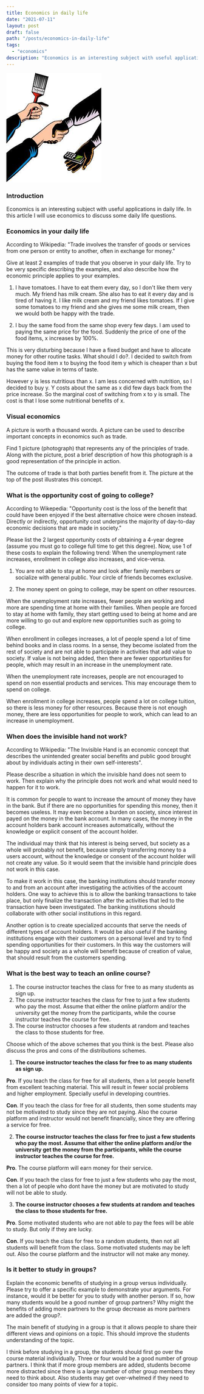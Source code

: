 ```yaml
---
title: Economics in daily life
date: "2021-07-11"
layout: post
draft: false
path: "/posts/economics-in-daily-life"
tags:
  - "economics"
description: "Economics is an interesting subject with useful applications in daily life. In this article I will use economics to discuss some daily life questions."
---
```


![Barter](./barter.jpg)

### Introduction

Economics is an interesting subject with useful applications in daily life. In this article I will use economics to discuss some daily life questions.

### Economics in your daily life

According to Wikipedia: "Trade involves the transfer of goods or services from one person or entity to another, often in exchange for money."

Give at least 2 examples of trade that you observe in your daily life. Try to be very specific describing the examples, and also describe how the economic principle applies to your examples.

1. I have tomatoes. I have to eat them every day, so I don't like them very much. My friend has milk cream. She also has to eat it every day and is tired of having it. I like milk cream and my friend likes tomatoes. If I give some tomatoes to my friend and she gives me some milk cream, then we would both be happy with the trade.

2. I buy the same food from the same shop every few days. I am used to paying the same price for the food. Suddenly the price of one of the food items, x increases by 100%.

This is very disturbing because I have a fixed budget and have to allocate money for other routine tasks. What should I do?. I decided to switch from buying the food item x to buying the food item y which is cheaper than x but has the same value in terms of taste.

However y is less nutritious than x. I am less concerned with nutrition, so I decided to buy y. Y costs about the same as x did few days back from the price increase. So the marginal cost of switching from x to y is small. The cost is that I lose some nutritional benefits of x.

### Visual economics

A picture is worth a thousand words. A picture can be used to describe important concepts in economics such as trade.

Find 1 picture (photograph) that represents any of the principles of trade. Along with the picture, post a brief description of how this photograph is a good representation of the principle in action.

The outcome of trade is that both parties benefit from it. The picture at the top of the post illustrates this concept.

### What is the opportunity cost of going to college?

According to Wikepedia: "Opportunity cost is the loss of the benefit that could have been enjoyed if the best alternative choice were chosen instead. Directly or indirectly, opportunity cost underpins the majority of day-to-day economic decisions that are made in society."

Please list the 2 largest opportunity costs of obtaining a 4-year degree (assume you must go to college full time to get this degree). Now, use 1 of these costs to explain the following trend: When the unemployment rate increases, enrollment in college also increases, and vice-versa.

1. You are not able to stay at home and look after family members or socialize with general public. Your circle of friends becomes exclusive.

2. The money spent on going to college, may be spent on other resources.

When the unemployment rate increases, fewer people are working and more are spending time at home with their families. When people are forced to stay at home with family, they start getting used to being at home and are more willing to go out and explore new opportunities such as going to college.

When enrollment in colleges increases, a lot of people spend a lot of time behind books and in class rooms. In a sense, they become isolated from the rest of society and are not able to participate in activities that add value to society. If value is not being added, then there are fewer opportunities for people, which may result in an increase in the unemployment rate.

When the unemployment rate increases, people are not encouraged to spend on non essential products and services. This may encourage them to spend on college.

When enrollment in college increases, people spend a lot on college tuition, so there is less money for other resources. Because there is not enough money, there are less opportunities for people to work, which can lead to an increase in unemployment.

### When does the invisible hand not work? 

According to Wikipedia: "The Invisible Hand is an economic concept that describes the unintended greater social benefits and public good brought about by individuals acting in their own self-interests".

Please describe a situation in which the invisible hand does not seem to work. Then explain why the principle does not work and what would need to happen for it to work.

It is common for people to want to increase the amount of money they have in the bank. But if there are no opportunities for spending this money, then it becomes useless. It may even become a burden on society, since interest in payed on the money in the bank account. In many cases, the money in the account holders bank account increases automatically, without the knowledge or explicit consent of the account holder.

The individual may think that his interest is being served, but society as a whole will probably not benefit, because simply transferring money to a users account, without the knowledge or consent of the account holder will not create any value. So it would seem that the invisible hand principle does not work in this case.

To make it work in this case, the banking institutions should transfer money to and from an account after investigating the activities of the account holders. One way to achieve this is to allow the banking transactions to take place, but only finalize the transaction after the activities that led to the transaction have been investigated. The banking institutions should collaborate with other social institutions in this regard.

Another option is to create specialized accounts that serve the needs of different types of account holders. It would be also useful if the banking institutions engage with their customers on a personal level and try to find spending opportunities for their customers. In this way the customers will be happy and society as a whole will benefit because of creation of value, that should result from the customers spending.

### What is the best way to teach an online course?

1. The course instructor teaches the class for free to as many students as sign up.
2. The course instructor teaches the class for free to just a few students who pay the most. Assume that either the online platform and/or the university get the money from the participants, while the course instructor teaches the course for free.
3. The course instructor chooses a few students at random and teaches the class to those students for free.

Choose which of the above schemes that you think is the best. Please also discuss the pros and cons of the distributions schemes.

1. **The course instructor teaches the class for free to as many students as sign up.**

**Pro**. If you teach the class for free for all students, then a lot people benefit from excellent teaching material. This will result in fewer social problems and higher employment. Specially useful in developing countries.

**Con**. If you teach the class for free for all students, then some students may not be motivated to study since they are not paying. Also the course platform and instructor would not benefit financially, since they are offering a service for free.

2. **The course instructor teaches the class for free to just a few students who pay the most. Assume that either the online platform and/or the university get the money from the participants, while the course instructor teaches the course for free.**

**Pro**. The course platform will earn money for their service.

**Con**. If you teach the class for free to just a few students who pay the most, then a lot of people who dont have the money but are motivated to study will not be able to study.

3. **The course instructor chooses a few students at random and teaches the class to those students for free.**

**Pro**. Some motivated students who are not able to pay the fees will be able to study. But only if they are lucky.

**Con**. If you teach the class for free to a random students, then not all students will benefit from the class. Some motivated students may be left out. Also the course platform and the instructor will not make any money.

### Is it better to study in groups? 

Explain the economic benefits of studying in a group versus individually. Please try to offer a specific example to demonstrate your arguments. For instance, would it be better for you to study with another person. If so, how many students would be a good number of group partners? Why might the benefits of adding more partners to the group decrease as more partners are added the group?.

The main benefit of studying in a group is that it allows people to share their different views and opinions on a topic. This should improve the students understanding of the topic.

I think before studying in a group, the students should first go over the course material individually. Three or four would be a good number of group partners. I think that if more group members are added, students become more distracted since there is a large number of other group members they need to think about. Also students may get over-whelmed if they need to consider too many points of view for a topic.
